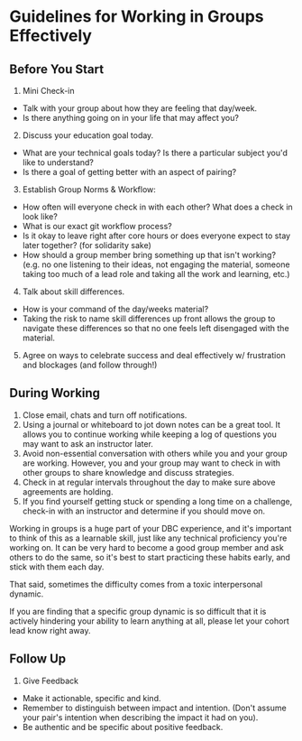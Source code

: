 # Guidelines for Working in Groups Effectively

##  Before You Start

1. Mini Check-in
  - Talk with your group about how they are feeling that day/week. 
  - Is there anything going on in your life that may affect you?

2. Discuss your education goal today. 
  - What are your technical goals today?  Is there a particular subject you'd like to understand?
  - Is there a goal of getting better with an aspect of pairing?

3. Establish Group Norms & Workflow: 
  - How often will everyone check in with each other? What does a check in look like?
  - What is our exact git workflow process?
  - Is it okay to leave right after core hours or does everyone expect to stay later together? (for solidarity sake)
  - How should a group member bring something up that isn't working? (e.g. no one listening to their ideas, not engaging the material, someone taking too much of a lead role and taking all the work and learning, etc.)
  
4. Talk about skill differences. 
  - How is your command of the day/weeks material? 
  - Taking the risk to name skill differences up front allows the group to navigate these differences so that no one feels left disengaged with the material.
  
5. Agree on ways to celebrate success and deal effectively w/ frustration and blockages (and follow through!)


## During Working

1.  Close email, chats and turn off notifications.
2.  Using a journal or whiteboard to jot down notes can be a great tool. It allows you to continue working while keeping a log of questions you may want to ask an instructor later.
3.  Avoid non-essential conversation with others while you and your group are working. However, you and your group may want to check in with other groups to share knowledge and discuss strategies.
4.  Check in at regular intervals throughout the day to make sure above agreements are holding.
5.  If you find yourself getting stuck or spending a long time on a challenge, check-in with an instructor and determine if you should move on.

Working in groups is a huge part of your DBC experience, and it's important to think of this as a learnable skill, just like any technical proficiency you're working on. It can be very hard to become a good group member and ask others to do the same, so it's best to start practicing these habits early, and stick with them each day.

That said, sometimes the difficulty comes from a toxic interpersonal dynamic.

If you are finding that a specific group dynamic is so difficult that it is actively hindering your ability to learn anything at all, please let your cohort lead know right away.


## Follow Up

1. Give Feedback  
  - Make it actionable, specific and kind.
  - Remember to distinguish between impact and intention.  (Don't assume your pair's intention when describing the impact it had on you).
  - Be authentic and be specific about positive feedback. 
